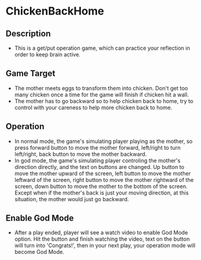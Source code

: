 # ChickenBackHome

## Description
* This is a get/put operation game, which can practice your reflection in order to keep brain active.

## Game Target
* The mother meets eggs to transform them into chicken. Don't get too many chicken once a time for the game will finish if chicken hit a wall.
* The mother has to go backward so to help chicken back to home, try to control with your careness to help more chicken back to home.

## Operation
* In normal mode, the game's simulating player playing as the mother, so press forward button to move the mother forward, left/right to turn left/right, back button to move the mother backward.
* In god mode, the game's simulating player controling the mother's direction directly, and the text on buttons are changed. Up button to move the mother upward of the screen, left button to move the mother leftward of the screen, right button to move the mother rightward of the screen, down button to move the mother to the bottom of the screen. Except when if the mother's back is just your moving direction, at this situation, the mother would just go backward.

## Enable God Mode
* After a play ended, player will see a watch video to enable God Mode option. Hit the button and finish watching the video, text on the button will turn into 'Congrats!', then in your next play, your operation mode will become God Mode.


